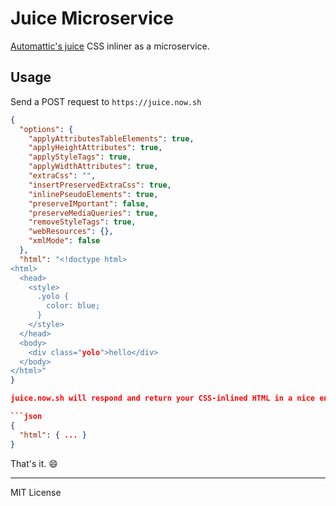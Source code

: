 # Juice Microservice

[Automattic's juice](https://www.npmjs.com/package/juice) CSS inliner as a microservice.

## Usage

Send a POST request to `https://juice.now.sh`

```json
{
  "options": {
    "applyAttributesTableElements": true,
    "applyHeightAttributes": true,
    "applyStyleTags": true,
    "applyWidthAttributes": true,
    "extraCss": "",
    "insertPreservedExtraCss": true,
    "inlinePseudoElements": true,
    "preserveIMportant": false,
    "preserveMediaQueries": true,
    "removeStyleTags": true,
    "webResources": {},
    "xmlMode": false
  },
  "html": "<!doctype html>
<html>
  <head>
    <style>
      .yolo {
        color: blue;
      }
    </style>
  </head>
  <body>
    <div class="yolo">hello</div>
  </body>
</html>"
}

juice.now.sh will respond and return your CSS-inlined HTML in a nice envelope.

```json
{
  "html": { ... }
}
```

That's it. :smile:

---
MIT License
